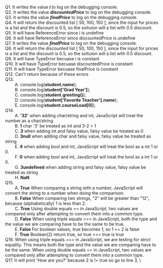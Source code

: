 Q1. It writes the value ***i*** to log on the debugging console.\
Q2. It writes the value ***discountedPrice*** to log on the debugging console.\
Q3. It writes the value ***finalPrice*** to log on the debugging console.\
Q4. It will return the discounted list [ 50, 100, 150 ], since the input for prices is a list and the discount is 0.5, so the soltuion will a list with 0.5 discount.\
Q5. It will have ReferenceError since i is undefine\
Q6. It will have ReferenceError since discountedPrice is undefine\
Q7. It writes the value ***finalPrice*** to log on the debugging console.\
Q8. It will return the discounted list [ 50, 100, 150 ], since the input for prices is a list and the discount is 0.5, so the soltuion will a list with 0.5 discount.\
Q9. It will have TypeError becuase i is constant\
Q10. It will have TypeError becuase discountedPrice is constant\
Q11. It will have TypeError becuase finalPrice is constant\
Q12. Can't return because of these errors\
Q13. \
&emsp;&emsp; A. console.log(**student.name**);\
&emsp;&emsp; B. console.log(**student['Grad Year']**);\
&emsp;&emsp; C. console.log(**student.greeting()**);\
&emsp;&emsp; D. console.log(**student['Favorite Teacher'].name**);\
&emsp;&emsp; E. console.log(**student.courseLoad[0]**);\
Q14. \
&emsp;&emsp; A. **'32'** when adding char/string and int, JavaScript will treat the number as a char/string.\
&emsp;&emsp; B. **1** char '3' be treated as int and 3-2 = 1 \
&emsp;&emsp; C. **3** when adding int and falsy value, falsy value be treated as 0\
&emsp;&emsp; D. **3null** when adding char and falsy value, falsy value be treated as string\
&emsp;&emsp; E. **4** when adding bool and int, JavaScript will treat the bool as a int 1 or 0.\
&emsp;&emsp; F. **0** when adding bool and int, JavaScript will treat the bool as a int 1 or 0.\
&emsp;&emsp; G. **3undefined** when adding string and falsy value, falsy value be treated as string\
&emsp;&emsp; H. **NaN**\
Q15. \
&emsp;&emsp; A. **True** When comparing a string with a number, JavaScript will convert the string to a number when doing the comparison. \
&emsp;&emsp; B. **False** When comparing two strings, "2" will be greater than "12", because (alphabetically) 1 is less than 2.\
&emsp;&emsp; C. **True** Using double equals == in JavaScript, two values are compared only after attempting to convert them into a common type.\
&emsp;&emsp; D. **False** When using triple equals === in JavaScript, both the type and the value we are comparing have to be the same to be true.\
&emsp;&emsp; E. **False** For boolean values, true becomes 1, so 1 == 2 is false\
&emsp;&emsp; F. **True** Boolean(2) return true, so true === true is true\
Q16. When using triple equals === in JavaScript, we are testing for strict equality. This means both the type and the value we are comparing have to be the same. When using double equals == in JavaScript, two values are compared only after attempting to convert them into a common type.\
Q17. It will print 'How are you?' because 2 is != true so go to line 3, \
